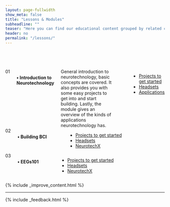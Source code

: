 ```yaml
---
layout: page-fullwidth
show_meta: false
title: "Lessons & Modules"
subheadline: ""
teaser: "Here you can find our educational content grouped by related clusters. It is a more structured path into Neurotech material, they are designed to give you a more cohesive entry point."
header: no
permalink: "/lessons/"
---
```



<div class="row" style="padding-top:60px;">

<div class="large-12 columns module" markdown="1" style="">
  <div class="medium-2 columns number">01</div>
  <div class="medium-10 columns box">
    <h4>• Introduction to Neurotechnology</h4>
    <div class="moduledescription">
    General introduction to neurotechnology, basic concepts are covered. It also provides you with some easy projects to get into and start building.
    Lastly, the module gives an overview of the kinds of applications neurotechnology has.
    </div>
    <ul class="" style="padding-left:60px">
      <li class="section"><a href="/studentclubs/projects/">Projects to get started</a></li>
      <li  class="section"><a href="/studentclubs/headsets/">Headsets</a></li>
      <li class="section"><a href="/studentclubs/applications/">Applications</a></li>
    </ul>
  </div>
</div>

<div class="large-12 columns module" markdown="1" style="">
  <div class="medium-2 columns number">02</div>
  <div class="medium-10 columns box">
    <h4>• Building BCI</h4>
    <ul style="padding-left:70px">
      <li class="section"><a href="http://learn.neurotechedu.com/projects/">Projects to get started</a></li>
      <li  class="section"><a href="http://learn.neurotechedu.com/headsets/">Headsets</a></li>
      <li class="section"><a href="http://www.neurotechx.com/">NeurotechX</a></li>
    </ul>
  </div>
</div>

<div class="large-12 columns module" markdown="1" style="">

  <div class="medium-2 columns number">03</div>
  <div class="medium-10 columns box">
    <h4>• EEGs101</h4>
    <ul style="padding-left:70px">
      <li class="section"><a href="http://learn.neurotechedu.com/projects/">Projects to get started</a></li>
      <li  class="section"><a href="http://learn.neurotechedu.com/headsets/">Headsets</a></li>
      <li class="section"><a href="http://www.neurotechx.com/">NeurotechX</a></li>
    </ul>
  </div>
</div>



{% include _improve_content.html %}

<hr>

{% include _feedback.html %}


</div>
